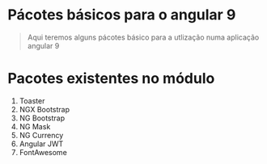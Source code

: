 # Pácotes básicos para o angular 9
 > Aqui teremos alguns pácotes básico para a utlização numa aplicação angular 9

# Pacotes existentes no módulo

1. Toaster
2. NGX Bootstrap
3. NG Bootstrap
4. NG Mask
5. NG Currency
6. Angular JWT
7. FontAwesome
